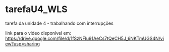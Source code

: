 # tarefaU4_WLS
tarefa da unidade 4 - trabalhando com interrupções

link para o video disponível em: https://drive.google.com/file/d/1fSzNFlu91AeCs7tQeCH5J_6NKTmUGS4N/view?usp=sharing
